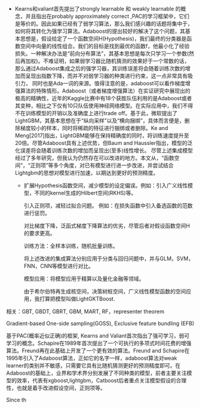 - Kearns和valiant首先提出了strongly learnable 和 weakly learnable 的概念，并且指出在probably approximately correct ,PAC的学习框架中，它们是等价的。因此如果已经有了弱学习算法，那么我们感兴趣的话题将集中于，如何将其转化为强学习算法。Adaboost的提出较好的解决了这个问题，其基本思想是，假设给定了一个函数空间H(Hypothesis)，我们最终的分类器是函数空间中向量的线性组合。我们的目标是找到最优的函数f，他最小化了经验损失。一种解决办法是“前向分布算法”，其基本思想是每次只学习一个参数(然后再加权)。不难证明，如果弱学习器比随机猜测的效果好于一个常数的话，那么通过Adaboost集成之后的强学习器，其训练误差将会随着训练次数的增加而呈现出指数下降，而并不对弱学习器的种类进行约束，这一点非常具有吸引力， 同时也是Ada一词的来源。值得注意的是，adaboost可以看作梯度增强算法的特殊情形。Adaboost（或者梯度增强算法）在实证研究中展现出的极高的精确性，近年的Kaggle比赛中有18个获胜队伍利用的是Adaboost或者其变种，相比之下仅有10只队伍使用神经网络模型。在实际应用中，我们不得不在训练模型的开销以及准确度上进行trade off。基于此，微软提出了LightGBM，其基本思想在于“纵向采样”以及“横向捆绑”，具体而言便是，删除梯度较小的样本，同时将稀疏的特征进行捆绑或者删除。Ke and Meng[2017]指出，LightGBM能够在保持精确度的同时，将训练速度提升至20倍。尽管Adaboost具有上述优势，但Baum and Haussler指出，模型的泛化误差将会随着训练次数的增加而呈现出(至多)线性增长。 尽管上述集成模型经过了多年研究，但我认为仍然存在可以改进的地方。本文从，“函数空间”，“正则项”等多个角度，对已有模型进行进一步改进，并尝试结合Lightgbm的思想对模型进行加速，以期达到更好的预测精度。

  

  - 扩展Hypothesis函数空间，减少模型的设定偏误。例如：引入广义线性模型，不同的kernel生成的Hilbert空间(RKHS)等。

    引入正则项，减轻过拟合问题。 例如：在损失函数中引入备选函数的范数进行惩罚。

    对比梯度下降，泛函式梯度下降算法的优劣，尽管后者对假设函数空间H的要求更高。

    训练方法：全样本训练，随机批量训练。

    将上述改进的集成算法分别应用于分类与回归问题中，并与GLM，SVM，FNN，CNN等模型进行对比。

    模型应用：将模型应用于精算以及量化金融等领域。

    由于希尔伯特再生成核空间，决策树桩空间，广义线性模型函数的空间应用，我打算把模型叫做LightGKTBoost.

    

    

相关：GBT, GBDT, GBRT, GBM, MART, RF，representer theorem

Gradient-based One-side sampling(GOSS), Exclusive feature bundling (EFB)

基于PAC(概率近似正确)的框架, Kearns and Valiant首次指出了强可学习，弱可学习的概念。Schapire在1989年首次提出了一个可执行的多项式时间花费的增强算法。Freund再在此基础上开发了一个更有效的算法。Freund and Schapire在1995年引入了Adaboost算法，正如它的名字一样，adaboost算法对weak learner的类别并不敏感，只需要它具有比随机猜测更好的预测精度即可。在Adaboost的基础上，业界和学术界分别发展了不同种类的模型，前者主要关注模型的效率，代表有xgboost,lightgbm，Catboost后者重点关注模型假设的合理性，也就是着手改进假设空间，正则项等。





Since th